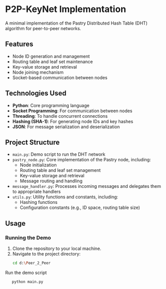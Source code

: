 # P2P-KeyNet  Implementation

A minimal implementation of the Pastry Distributed Hash Table (DHT) algorithm for peer-to-peer networks.

## Features

- Node ID generation and management
- Routing table and leaf set maintenance
- Key-value storage and retrieval
- Node joining mechanism
- Socket-based communication between nodes

## Technologies Used

- **Python**: Core programming language
- **Socket Programming**: For communication between nodes
- **Threading**: To handle concurrent connections
- **Hashing (SHA-1)**: For generating node IDs and key hashes
- **JSON**: For message serialization and deserialization

## Project Structure

- `main.py`: Demo script to run the DHT network
- `pastry_node.py`: Core implementation of the Pastry node, including:
  - Node initialization
  - Routing table and leaf set management
  - Key-value storage and retrieval
  - Message routing and handling
- `message_handler.py`: Processes incoming messages and delegates them to appropriate handlers
- `utils.py`: Utility functions and constants, including:
  - Hashing functions
  - Configuration constants (e.g., ID space, routing table size)

## Usage

### Running the Demo

1. Clone the repository to your local machine.
2. Navigate to the project directory:
   ```bash
   cd d:\Peer_2_Peer
   ```
Run the demo script 
```bash
   python main.py
```
